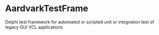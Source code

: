 # AardvarkTestFrame
Delphi test framework for automated or scripted  unit or integration test of legacy GUI VCL applications
